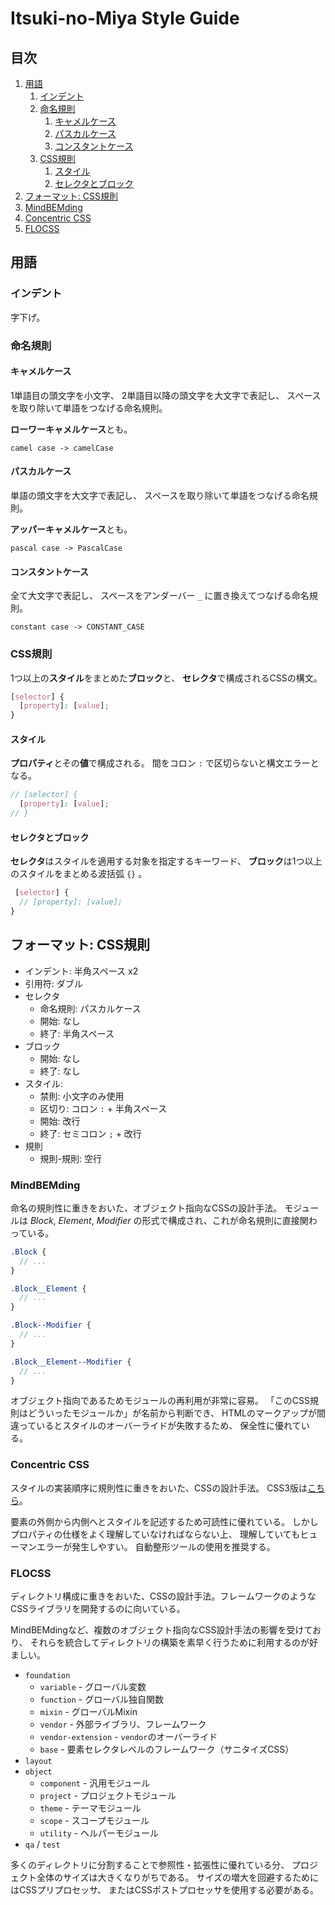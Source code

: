 # Itsuki-no-Miya Style Guide

## 目次

1. [用語](#用語)
    1. [インデント](#インデント)
    2. [命名規則](#命名規則)
        1. [キャメルケース](#キャメルケース)
        2. [パスカルケース](#パスカルケース)
        3. [コンスタントケース](#コンスタントケース)
    3. [CSS規則](#規則)
        1. [スタイル](#スタイル)
        2. [セレクタとブロック](#セレクタとブロック)
2. [フォーマット: CSS規則](#フォーマット:-CSS規則)
  1. [MindBEMding](#MindBEMding)
  2. [Concentric CSS](#Concentric-CSS)
  3. [FLOCSS](#FLOCSS)

## 用語

### インデント

字下げ。

### 命名規則

#### キャメルケース

1単語目の頭文字を小文字、
2単語目以降の頭文字を大文字で表記し、
スペースを取り除いて単語をつなげる命名規則。

**ローワーキャメルケース**とも。

```
camel case -> camelCase
```

#### パスカルケース

単語の頭文字を大文字で表記し、
スペースを取り除いて単語をつなげる命名規則。

**アッパーキャメルケース**とも。

```
pascal case -> PascalCase
```

#### コンスタントケース

全て大文字で表記し、
スペースをアンダーバー `_` に置き換えてつなげる命名規則。

```
constant case -> CONSTANT_CASE
```

### CSS規則

1つ以上の**スタイル**をまとめた**ブロック**と、
**セレクタ**で構成されるCSSの構文。

```scss
[selector] {
  [property]: [value];
}
```

#### スタイル

**プロパティ**とその**値**で構成される。
間をコロン `:` で区切らないと構文エラーとなる。

```scss
// [selector] {
  [property]: [value];
// }
```

#### セレクタとブロック

**セレクタ**はスタイルを適用する対象を指定するキーワード、
**ブロック**は1つ以上のスタイルをまとめる波括弧 `{}` 。

```scss
 [selector] {
  // [property]: [value];
}
```

## フォーマット: CSS規則

- インデント: 半角スペース x2
- 引用符: ダブル
- セレクタ
  - 命名規則: パスカルケース
  - 開始: なし
  - 終了: 半角スペース
- ブロック
  - 開始: なし
  - 終了: なし
- スタイル:
  - 禁則: 小文字のみ使用
  - 区切り: コロン `:` + 半角スペース
  - 開始: 改行
  - 終了: セミコロン `;` + 改行
- 規則
  - 規則-規則: 空行

### MindBEMding

命名の規則性に重きをおいた、オブジェクト指向なCSSの設計手法。
モジュールは *Block*, *Element*, *Modifier* の形式で構成され、これが命名規則に直接関わっている。

```scss
.Block {
  // ...
}

.Block__Element {
  // ...
}

.Block--Modifier {
  // ...
}

.Block__Element--Modifier {
  // ...
}
```

オブジェクト指向であるためモジュールの再利用が非常に容易。
「このCSS規則はどういったモジュールか」が名前から判断でき、
HTMLのマークアップが間違っているとスタイルのオーバーライドが失敗するため、
保全性に優れている。

### Concentric CSS

スタイルの実装順序に規則性に重きをおいた、CSSの設計手法。
CSS3版は[こちら](https://github.com/brandon-rhodes/Concentric-CSS/blob/master/style3.css)。

要素の外側から内側へとスタイルを記述するため可読性に優れている。
しかしプロパティの仕様をよく理解していなければならない上、
理解していてもヒューマンエラーが発生しやすい。
自動整形ツールの使用を推奨する。

### FLOCSS

ディレクトリ構成に重きをおいた、CSSの設計手法。フレームワークのようなCSSライブラリを開発するのに向いている。

MindBEMdingなど、複数のオブジェクト指向なCSS設計手法の影響を受けており、
それらを統合してディレクトリの構築を素早く行うために利用するのが好ましい。

- `foundation`
  - `variable` - グローバル変数
  - `function` - グローバル独自関数
  - `mixin` - グローバルMixin
  - `vendor` - 外部ライブラリ、フレームワーク
  - `vendor-extension` - `vendor`のオーバーライド
  - `base` - 要素セレクタレベルのフレームワーク（サニタイズCSS）
- `layout`
- `object`
  - `component` - 汎用モジュール
  - `project` - プロジェクトモジュール
  - `theme` - テーマモジュール
  - `scope` - スコープモジュール
  - `utility` - ヘルパーモジュール
- `qa` / `test`

多くのディレクトリに分割することで参照性・拡張性に優れている分、
プロジェクト全体のサイズは大きくなりがちである。
サイズの増大を回避するためにはCSSプリプロセッサ、
またはCSSポストプロセッサを使用する必要がある。
